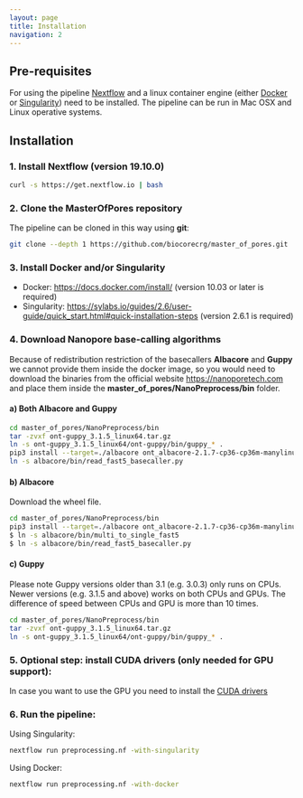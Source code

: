 ```yaml
---
layout: page
title: Installation
navigation: 2
---
```


## Pre-requisites
For using the pipeline [Nextflow](https://www.nextflow.io/) and a linux container engine (either [Docker](https://www.docker.com/) or [Singularity](https://sylabs.io/guides/3.1/user-guide/cli/singularity_apps.html)) need to be installed. 
The pipeline can be run in Mac OSX and Linux operative systems.  

## Installation


### 1. Install Nextflow (version 19.10.0)

```bash
curl -s https://get.nextflow.io | bash
```

### 2. Clone the MasterOfPores repository
The pipeline can be cloned in this way using **git**:

```bash
git clone --depth 1 https://github.com/biocorecrg/master_of_pores.git
```

### 3. Install Docker and/or Singularity 
- Docker: https://docs.docker.com/install/ (version 10.03 or later is required)
- Singularity: https://sylabs.io/guides/2.6/user-guide/quick_start.html#quick-installation-steps (version 2.6.1 is required)

### 4. Download Nanopore base-calling algorithms
Because of redistribution restriction of the basecallers **Albacore** and **Guppy** we cannot provide them inside the docker image, so you would need to download the binaries from the official website https://nanoporetech.com and place them inside the **master_of_pores/NanoPreprocess/bin** folder.

#### a) Both Albacore and Guppy
```bash
cd master_of_pores/NanoPreprocess/bin
tar -zvxf ont-guppy_3.1.5_linux64.tar.gz
ln -s ont-guppy_3.1.5_linux64/ont-guppy/bin/guppy_* .
pip3 install --target=./albacore ont_albacore-2.1.7-cp36-cp36m-manylinux1_x86_64.whl
ln -s albacore/bin/read_fast5_basecaller.py
```

#### b) Albacore
Download the wheel file.

```bash
cd master_of_pores/NanoPreprocess/bin
pip3 install --target=./albacore ont_albacore-2.1.7-cp36-cp36m-manylinux1_x86_64.whl
$ ln -s albacore/bin/multi_to_single_fast5 
$ ln -s albacore/bin/read_fast5_basecaller.py
```
#### c) Guppy
Please note Guppy versions older than 3.1 (e.g. 3.0.3) only runs on CPUs.
Newer versions (e.g. 3.1.5 and above) works on both CPUs and GPUs. The difference of speed between CPUs and GPU is more than 10 times.

```bash
cd master_of_pores/NanoPreprocess/bin
tar -zvxf ont-guppy_3.1.5_linux64.tar.gz
ln -s ont-guppy_3.1.5_linux64/ont-guppy/bin/guppy_* .
````

### 5. Optional step: install CUDA drivers (only needed for GPU support): 

In case you want to use the GPU you need to install the [CUDA drivers](
https://docs.nvidia.com/cuda/cuda-installation-guide-linux/index.html) 

### 6. Run the pipeline:
Using Singularity:
```bash
nextflow run preprocessing.nf -with-singularity
```
Using Docker:
```bash
nextflow run preprocessing.nf -with-docker
``` 

